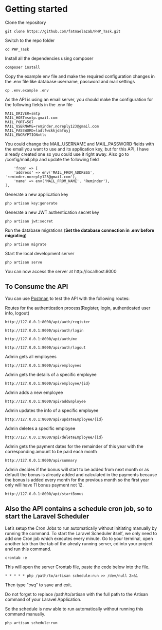 
# Getting started

Clone the repository

    git clone https://github.com/fatmaelazab/PHP_Task.git

Switch to the repo folder

    cd PHP_Task

Install all the dependencies using composer

    composer install

Copy the example env file and make the required configuration changes in the .env file like database username, password and mail settings

    cp .env.example .env
    
As the API is using an email server, you should make the configuration for the following fields in the .env file

    MAIL_DRIVER=smtp
    MAIL_HOST=smtp.gmail.com
    MAIL_PORT=587
    MAIL_USERNAME=reminder.noreply123@gmail.com 
    MAIL_PASSWORD=ladlfwckkjdafuyj
    MAIL_ENCRYPTION=tls

You could change the MAIL_USERNAME and MAIL_PASSWORD fields with the email you want to use and its application key, but for this API, I have already created one so you could use it right away.
Also go to /config/mail.php and update the following field

        'from' => [
        'address' => env('MAIL_FROM_ADDRESS', 'reminder.noreply123@gmail.com'),
        'name' => env('MAIL_FROM_NAME', 'Reminder'),
    ],

Generate a new application key

    php artisan key:generate

Generate a new JWT authentication secret key

    php artisan jwt:secret

Run the database migrations (**Set the database connection in .env before migrating**)

    php artisan migrate

Start the local development server

    php artisan serve

You can now access the server at http://localhost:8000


## To Consume the API

You can use [Postman](https://www.getpostman.com/) to test the API with the following routes:

Routes for the authentication process(Register, login, authenticated user info, logout) 
    
    http://127.0.0.1:8000/api/auth/register

    http://127.0.0.1:8000/api/auth/login

    http://127.0.0.1:8000/api/auth/me

    http://127.0.0.1:8000/api/auth/logout


Admin gets all employees

    http://127.0.0.1:8000/api/employees

Admin gets the details of a specific employee

    http://127.0.0.1:8000/api/employee/{id}

Admin adds a new employee

    http://127.0.0.1:8000/api/addEmployee

Admin updates the info of a specific employee

    http://127.0.0.1:8000/api/updateEmployee/{id}

Admin deletes a specific employee

    http://127.0.0.1:8000/api/deleteEmployee/{id}

Admin gets the payment dates for the remainder of this year with the corresponding amount to be paid each month

    http://127.0.0.1:8000/api/summary

Admin decides if the bonus will start to be added from next month or as default the bonus is already added and calculated in the payments because the bonus is added every month for the previous month so the first year only will have 11 bonus payment not 12.

    http://127.0.0.1:8000/api/startBonus



## Also the API contains a schedule cron job, so to start the Laravel Scheduler

Let’s setup the Cron Jobs to run automatically without initiating manually by running the command. To start the Laravel Scheduler itself, we only need to add one Cron job which executes every minute. Go to your terminal, open another tab than the tab of the alrealy running server, cd into your project and run this command.

    crontab -e

This will open the server Crontab file, paste the code below into the file.

    * * * * * php /path/to/artisan schedule:run >> /dev/null 2>&1
    
Then type ":wq" to save and exit.

Do not forget to replace /path/to/artisan with the full path to the Artisan command of your Laravel Application.

So the schedule is now able to run automatically without running this command manually.
    
    php artisan schedule:run


    
   





